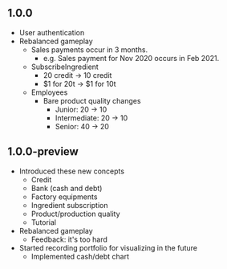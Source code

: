 ## 1.0.0

* User authentication
* Rebalanced gameplay
    * Sales payments occur in 3 months.
        * e.g. Sales payment for Nov 2020 occurs in Feb 2021.
    * SubscribeIngredient
        * 20 credit -> 10 credit
        * $1 for 20t -> $1 for 10t
    * Employees
        * Bare product quality changes
            * Junior: 20 -> 10
            * Intermediate: 20 -> 10
            * Senior: 40 -> 20


## 1.0.0-preview

* Introduced these new concepts
    * Credit
    * Bank (cash and debt)
    * Factory equipments
    * Ingredient subscription
    * Product/production quality
    * Tutorial
* Rebalanced gameplay
    * Feedback: it's too hard
* Started recording portfolio for visualizing in the future
    * Implemented cash/debt chart
